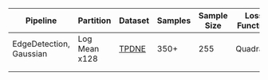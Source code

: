 | Pipeline            | Partition     | Dataset  | Samples  | Sample Size | Loss Function   | Batch Size | Epochs | Score    |
| ------------------- | ------------- | -------- | -------- | ----------- | -------------- | ----------- | ------ | -------- |
| EdgeDetection, Gaussian   | Log Mean x128 | [TPDNE](https://thispersondoesnotexist.com)  | 350+     | 255         | Quadratic      | 24          | 5      | 91.16    |
|                     |               |          |          |             |                |             |        |          |
|                     |               |          |          |             |                |             |        |          |
